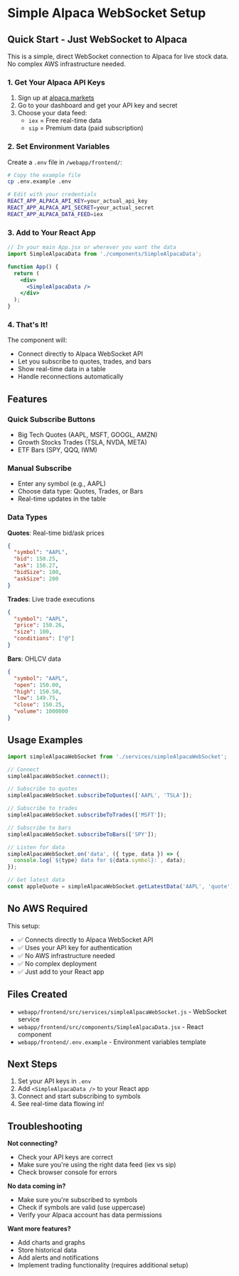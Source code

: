 # Simple Alpaca WebSocket Setup

## Quick Start - Just WebSocket to Alpaca

This is a simple, direct WebSocket connection to Alpaca for live stock data. No complex AWS infrastructure needed.

### 1. Get Your Alpaca API Keys

1. Sign up at [alpaca.markets](https://alpaca.markets)
2. Go to your dashboard and get your API key and secret
3. Choose your data feed:
   - `iex` = Free real-time data
   - `sip` = Premium data (paid subscription)

### 2. Set Environment Variables

Create a `.env` file in `/webapp/frontend/`:

```bash
# Copy the example file
cp .env.example .env

# Edit with your credentials
REACT_APP_ALPACA_API_KEY=your_actual_api_key
REACT_APP_ALPACA_API_SECRET=your_actual_secret
REACT_APP_ALPACA_DATA_FEED=iex
```

### 3. Add to Your React App

```jsx
// In your main App.jsx or wherever you want the data
import SimpleAlpacaData from './components/SimpleAlpacaData';

function App() {
  return (
    <div>
      <SimpleAlpacaData />
    </div>
  );
}
```

### 4. That's It!

The component will:
- Connect directly to Alpaca WebSocket API
- Let you subscribe to quotes, trades, and bars
- Show real-time data in a table
- Handle reconnections automatically

## Features

### Quick Subscribe Buttons
- Big Tech Quotes (AAPL, MSFT, GOOGL, AMZN)
- Growth Stocks Trades (TSLA, NVDA, META) 
- ETF Bars (SPY, QQQ, IWM)

### Manual Subscribe
- Enter any symbol (e.g., AAPL)
- Choose data type: Quotes, Trades, or Bars
- Real-time updates in the table

### Data Types

**Quotes**: Real-time bid/ask prices
```json
{
  "symbol": "AAPL",
  "bid": 150.25,
  "ask": 150.27,
  "bidSize": 100,
  "askSize": 200
}
```

**Trades**: Live trade executions
```json
{
  "symbol": "AAPL", 
  "price": 150.26,
  "size": 100,
  "conditions": ["@"]
}
```

**Bars**: OHLCV data
```json
{
  "symbol": "AAPL",
  "open": 150.00,
  "high": 150.50, 
  "low": 149.75,
  "close": 150.25,
  "volume": 1000000
}
```

## Usage Examples

```javascript
import simpleAlpacaWebSocket from './services/simpleAlpacaWebSocket';

// Connect
simpleAlpacaWebSocket.connect();

// Subscribe to quotes
simpleAlpacaWebSocket.subscribeToQuotes(['AAPL', 'TSLA']);

// Subscribe to trades  
simpleAlpacaWebSocket.subscribeToTrades(['MSFT']);

// Subscribe to bars
simpleAlpacaWebSocket.subscribeToBars(['SPY']);

// Listen for data
simpleAlpacaWebSocket.on('data', ({ type, data }) => {
  console.log(`${type} data for ${data.symbol}:`, data);
});

// Get latest data
const appleQuote = simpleAlpacaWebSocket.getLatestData('AAPL', 'quote');
```

## No AWS Required

This setup:
- ✅ Connects directly to Alpaca WebSocket API
- ✅ Uses your API key for authentication
- ✅ No AWS infrastructure needed
- ✅ No complex deployment
- ✅ Just add to your React app

## Files Created

- `webapp/frontend/src/services/simpleAlpacaWebSocket.js` - WebSocket service
- `webapp/frontend/src/components/SimpleAlpacaData.jsx` - React component
- `webapp/frontend/.env.example` - Environment variables template

## Next Steps

1. Set your API keys in `.env`
2. Add `<SimpleAlpacaData />` to your React app
3. Connect and start subscribing to symbols
4. See real-time data flowing in!

## Troubleshooting

**Not connecting?**
- Check your API keys are correct
- Make sure you're using the right data feed (iex vs sip)
- Check browser console for errors

**No data coming in?**
- Make sure you're subscribed to symbols
- Check if symbols are valid (use uppercase)
- Verify your Alpaca account has data permissions

**Want more features?**
- Add charts and graphs
- Store historical data
- Add alerts and notifications
- Implement trading functionality (requires additional setup)